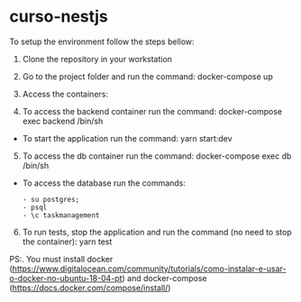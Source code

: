 # curso-nestjs

To setup the environment follow the steps bellow:

1) Clone the repository in your workstation

2) Go to the project folder and run the command: docker-compose up

3) Access the containers:

4) To access the backend container run the command: docker-compose exec backend /bin/sh

- To start the application run the command: yarn start:dev

5) To access the db container run the command: docker-compose exec db /bin/sh

- To access the database run the commands:

      - su postgres;
      - psql
      - \c taskmanagement

6) To run tests, stop the application and run the command (no need to stop the container): yarn test 


PS:. You must install docker (https://www.digitalocean.com/community/tutorials/como-instalar-e-usar-o-docker-no-ubuntu-18-04-pt)  and docker-compose (https://docs.docker.com/compose/install/)
